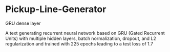# Pickup-Line-Generator
GRU dense layer 

A text generating recurrent neural network based on GRU (Gated Recurrent Units) with multiple hidden layers,
batch normalization, dropout, and L2 regularization and trained with 225 epochs leading to a test loss of 1.7

